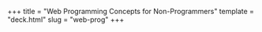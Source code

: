+++
title = "Web Programming Concepts for Non-Programmers"
template = "deck.html"
slug = "web-prog"
+++
